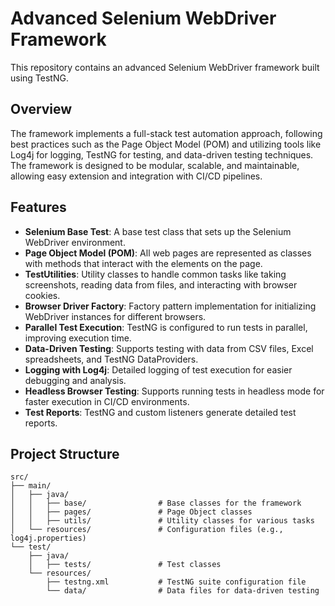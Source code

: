 # Advanced Selenium WebDriver Framework

This repository contains an advanced Selenium WebDriver framework built using TestNG.

## Overview

The framework implements a full-stack test automation approach, following best practices such as the Page Object Model (POM) and utilizing tools like Log4j for logging, TestNG for testing, and data-driven testing techniques. The framework is designed to be modular, scalable, and maintainable, allowing easy extension and integration with CI/CD pipelines.

## Features

- **Selenium Base Test**: A base test class that sets up the Selenium WebDriver environment.
- **Page Object Model (POM)**: All web pages are represented as classes with methods that interact with the elements on the page.
- **TestUtilities**: Utility classes to handle common tasks like taking screenshots, reading data from files, and interacting with browser cookies.
- **Browser Driver Factory**: Factory pattern implementation for initializing WebDriver instances for different browsers.
- **Parallel Test Execution**: TestNG is configured to run tests in parallel, improving execution time.
- **Data-Driven Testing**: Supports testing with data from CSV files, Excel spreadsheets, and TestNG DataProviders.
- **Logging with Log4j**: Detailed logging of test execution for easier debugging and analysis.
- **Headless Browser Testing**: Supports running tests in headless mode for faster execution in CI/CD environments.
- **Test Reports**: TestNG and custom listeners generate detailed test reports.

## Project Structure

```plaintext
src/
├── main/
│   ├── java/
│   │   ├── base/                # Base classes for the framework
│   │   ├── pages/               # Page Object classes
│   │   ├── utils/               # Utility classes for various tasks
│   └── resources/               # Configuration files (e.g., log4j.properties)
└── test/
    ├── java/
    │   ├── tests/               # Test classes
    └── resources/
        ├── testng.xml           # TestNG suite configuration file
        └── data/                # Data files for data-driven testing
```
